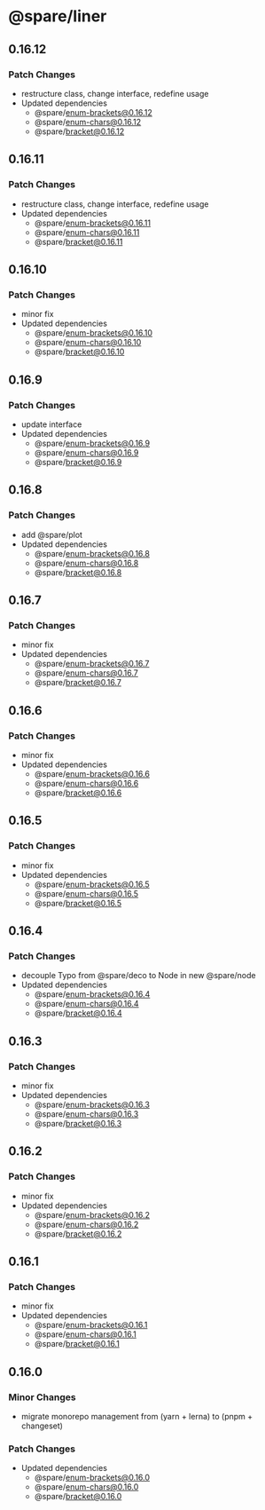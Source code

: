 # @spare/liner

## 0.16.12

### Patch Changes

- restructure class, change interface, redefine usage
- Updated dependencies
  - @spare/enum-brackets@0.16.12
  - @spare/enum-chars@0.16.12
  - @spare/bracket@0.16.12

## 0.16.11

### Patch Changes

- restructure class, change interface, redefine usage
- Updated dependencies
  - @spare/enum-brackets@0.16.11
  - @spare/enum-chars@0.16.11
  - @spare/bracket@0.16.11

## 0.16.10

### Patch Changes

- minor fix
- Updated dependencies
  - @spare/enum-brackets@0.16.10
  - @spare/enum-chars@0.16.10
  - @spare/bracket@0.16.10

## 0.16.9

### Patch Changes

- update interface
- Updated dependencies
  - @spare/enum-brackets@0.16.9
  - @spare/enum-chars@0.16.9
  - @spare/bracket@0.16.9

## 0.16.8

### Patch Changes

- add @spare/plot
- Updated dependencies
  - @spare/enum-brackets@0.16.8
  - @spare/enum-chars@0.16.8
  - @spare/bracket@0.16.8

## 0.16.7

### Patch Changes

- minor fix
- Updated dependencies
  - @spare/enum-brackets@0.16.7
  - @spare/enum-chars@0.16.7
  - @spare/bracket@0.16.7

## 0.16.6

### Patch Changes

- minor fix
- Updated dependencies
  - @spare/enum-brackets@0.16.6
  - @spare/enum-chars@0.16.6
  - @spare/bracket@0.16.6

## 0.16.5

### Patch Changes

- minor fix
- Updated dependencies
  - @spare/enum-brackets@0.16.5
  - @spare/enum-chars@0.16.5
  - @spare/bracket@0.16.5

## 0.16.4

### Patch Changes

- decouple Typo from @spare/deco to Node in new @spare/node
- Updated dependencies
  - @spare/enum-brackets@0.16.4
  - @spare/enum-chars@0.16.4
  - @spare/bracket@0.16.4

## 0.16.3

### Patch Changes

- minor fix
- Updated dependencies
  - @spare/enum-brackets@0.16.3
  - @spare/enum-chars@0.16.3
  - @spare/bracket@0.16.3

## 0.16.2

### Patch Changes

- minor fix
- Updated dependencies
  - @spare/enum-brackets@0.16.2
  - @spare/enum-chars@0.16.2
  - @spare/bracket@0.16.2

## 0.16.1

### Patch Changes

- minor fix
- Updated dependencies
  - @spare/enum-brackets@0.16.1
  - @spare/enum-chars@0.16.1
  - @spare/bracket@0.16.1

## 0.16.0

### Minor Changes

- migrate monorepo management from (yarn + lerna) to (pnpm + changeset)

### Patch Changes

- Updated dependencies
  - @spare/enum-brackets@0.16.0
  - @spare/enum-chars@0.16.0
  - @spare/bracket@0.16.0
